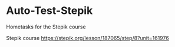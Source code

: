 # Auto-Test-Stepik
Hometasks for the Stepik course

Stepik course
https://stepik.org/lesson/187065/step/8?unit=161976
